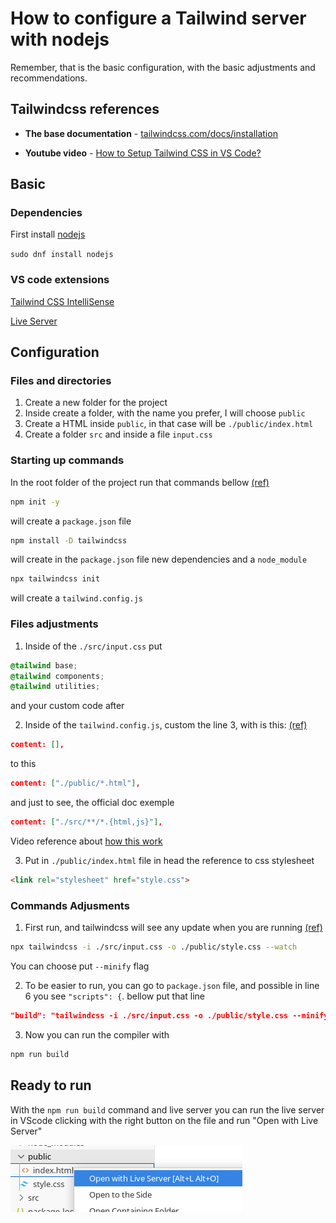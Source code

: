 # How to configure a Tailwind server with nodejs

Remember, that is the basic configuration, with the basic adjustments and recommendations.

## Tailwindcss references

- **The base documentation** - [tailwindcss.com/docs/installation](https://tailwindcss.com/docs/installation)

- **Youtube video** - [How to Setup Tailwind CSS in VS Code?](https://youtu.be/SPr-1cwVn1k)

## Basic

### Dependencies

First install [nodejs](https://nodejs.org/en)

`sudo dnf install nodejs`

### VS code extensions

[Tailwind CSS IntelliSense](https://marketplace.visualstudio.com/items?itemName=bradlc.vscode-tailwindcss)

[Live Server](https://marketplace.visualstudio.com/items?itemName=ritwickdey.LiveServer)

## Configuration

### Files and directories

1. Create a new folder for the project
2. Inside create a folder, with the name you prefer, I will choose `public`
3. Create a HTML inside `public`, in that case will be `./public/index.html`
4. Create a folder `src` and inside a file `input.css`

### Starting up commands

In the root folder of the project run that commands bellow [(ref)](https://youtu.be/SPr-1cwVn1k?t=23)

```bash
npm init -y
```

will create a `package.json` file

```bash
npm install -D tailwindcss
```
will create in the `package.json` file new dependencies and a `node_module`

```bash
npx tailwindcss init
```
will create a `tailwind.config.js`

### Files adjustments

1. Inside of the `./src/input.css` put

```css
@tailwind base;
@tailwind components;
@tailwind utilities;
```
and your custom code after

2. Inside of the `tailwind.config.js`, custom the line 3, with is this: [(ref)](https://youtu.be/SPr-1cwVn1k?t=108)

```json
content: [],
```

to this

```json
content: ["./public/*.html"],
```

and just to see, the official doc exemple

```json
content: ["./src/**/*.{html,js}"],
```

Video reference about [how this work](https://youtu.be/SPr-1cwVn1k?t=160)

3. Put in `./public/index.html` file in head the reference to css stylesheet

```html
<link rel="stylesheet" href="style.css">
```

### Commands Adjusments

1. First run, and tailwindcss will see any update when you are running [(ref)](https://youtu.be/SPr-1cwVn1k?t=228)

```bash
npx tailwindcss -i ./src/input.css -o ./public/style.css --watch
```

You can choose put `--minify` flag

2. To be easier to run, you can go to `package.json` file, and possible in line 6 you see `"scripts": {`. bellow put that line

```json
"build": "tailwindcss -i ./src/input.css -o ./public/style.css --minify --watch"
```

3. Now you can run the compiler with

```bash
npm run build
```

## Ready to run

With the `npm run build` command and live server you can run the live server in VScode clicking with the right button on the file and run "Open with Live Server" 

![](./live-server-run.png)